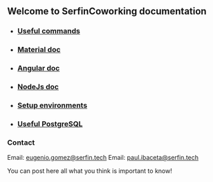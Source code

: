 ## Welcome to SerfinCoworking documentation

- ### [Useful commands](https://serfincoworking.github.io/Documentation/commands/)

- ### [Material doc](https://serfincoworking.github.io/Documentation/material/)

- ### [Angular doc](https://serfincoworking.github.io/Documentation/angular/)

- ### [NodeJs doc](https://serfincoworking.github.io/Documentation/nodejs/)

- ### [Setup environments](https://serfincoworking.github.io/Documentation/setup_environments/)

- ### [Useful PostgreSQL](https://serfincoworking.github.io/Documentation/useful_postgresql/)

### Contact
Email: eugenio.gomez@serfin.tech
Email: paul.ibaceta@serfin.tech

You can post here all what you think is important to know!
